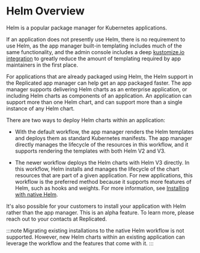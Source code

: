 # Helm Overview

Helm is a popular package manager for Kubernetes applications.

If an application does not presently use Helm, there is no requirement to use Helm, as the app manager built-in templating includes much of the same functionality, and the admin console includes a deep [kustomize.io integration](../enterprise/updating-patching-with-kustomize) to greatly reduce the amount of templating required by app maintainers in the first place.

For applications that are already packaged using Helm, the Helm support in the Replicated app manager can help get an app packaged faster. The app manager supports delivering Helm charts as an enterprise application, or including Helm charts as components of an application. An application can support more than one Helm chart, and can support more than a single instance of any Helm chart.

There are two ways to deploy Helm charts within an application:

* With the default workflow, the app manager renders the Helm templates and deploys them as standard Kubernetes manifests. The app manager directly manages the lifecycle of the resources in this workflow, and it supports rendering the templates with both Helm V2 and V3.

* The newer workflow deploys the Helm charts with Helm V3 directly. In this workflow, Helm installs and manages the lifecycle of the chart resources that are part of a given application. For new applications, this workflow is the preferred method because it supports more features of Helm, such as hooks and weights. For more information, see [Installing with native Helm](helm-installing-native-helm).

It's also possible for your customers to install your application with Helm rather than the app manager. This is an alpha feature. To learn more, please reach out to your contacts at Replicated.

:::note
Migrating existing installations to the native Helm workflow is not supported. However, new Helm charts within an existing application can leverage the workflow and the features that come with it.
:::
